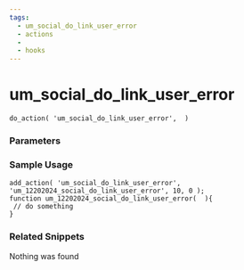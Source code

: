 ```yaml
---
tags: 
  - um_social_do_link_user_error
  - actions
  - 
  - hooks
---
```

# um\_social\_do\_link\_user\_error

``` php:no-line-numbers
do_action( 'um_social_do_link_user_error',  )
```
<div class='hook-sep'></div>

### Parameters

<div class='hook-sep'></div>



### Sample Usage

``` php:no-line-numbers
add_action( 'um_social_do_link_user_error', 'um_12202024_social_do_link_user_error', 10, 0 );
function um_12202024_social_do_link_user_error(  ){
 // do something
}
```
<div class='hook-sep'></div>



### Related Snippets

Nothing was found

